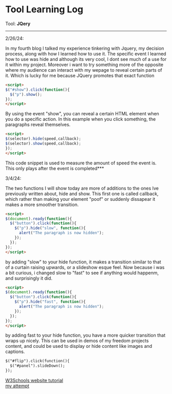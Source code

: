 # Tool Learning Log

Tool: **JQery**

---

2/26/24:

In my fourth blog I talked my experience tinkering with Jquery, my decision process, along with how I learned how to use it. The specific event I learned how to use was hide and although its very cool, I dont see much of a use for it within my project. Moreover i want to try something more of the opposite where my audience can interact with my wepage to reveal certain parts of it. Which is lucky for me because JQuery promotes that exact function 

```html
<script>
$("#show").click(function(){
  $("p").show();
});
</script>
```

By using the event "show", you can reveal a certain HTML element when you do a specific action. In this example when you click something, the paragraphs reveal themselves. 


```html
<script>
$(selector).hide(speed,callback);
$(selector).show(speed,callback);
});
</script>
```

This code snippet is used to measure the amount of speed the event is. This only plays after the event is completed***

3/4/24:

The two functions I will show today are more of additions to the ones Ive previously written about, hide and show. This first one is called callback, which rather than making your element "poof" or suddenly dissapear it makes a more smoother transition. 

```html
<script>
$(document).ready(function(){
  $("button").click(function(){
    $("p").hide("slow", function(){
      alert("The paragraph is now hidden");
    });
  });
});
</script>
```
by adding "slow" to your hide function, it makes a transition similar to that of a curtain raising upwards, or a slideshow esque feel. Now because i was a bit curious, i changed slow to "fast" to see if anything would happenm, and surprisingly it did. 

```html
<script>
$(document).ready(function(){
  $("button").click(function(){
    $("p").hide("fast", function(){
      alert("The paragraph is now hidden");
    });
  });
});
</script>
```

by adding fast to your hide function, you have a more quicker transition that wraps up nicely. This can be used in demos of my freedom projects content, and could be used to display or hide content like images and captions. 

```html
$("#flip").click(function(){
  $("#panel").slideDown();
});
```

[W3Schools website tutorial](https://www.w3schools.com/jquery/jquery_hide_show.asp)   
[my attempt](https://www.w3schools.com/jquery/tryit.asp?filename=tryjquery_hide_show)

<!-- 
* Links you used today (websites, videos, etc)
* Things you tried, progress you made, etc
* Challenges, a-ha moments, etc
* Questions you still have
* What you're going to try next
-->
